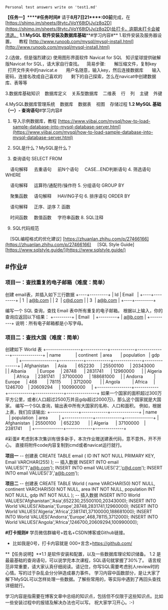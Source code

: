 ```
Personal test answers write on 'test1.md'
```


**【任务一】****#任务时间#**
请于**8****月****7****日2****1****:00前**完成，在[https://shimo.im/sheets/8tytcJVqY68tDjJv/z8q2D](https://shimo.im/sheets/8tytcJVqY68tDjJv/z8q2D)处打卡，逾期未打卡会被清退。
**1.1 MySQL 软件安装及数据库基础****#学习内容#**
1.软件安装及服务器设置。
   教程 [http://www.runoob.com/mysql/mysql-install.html](http://www.runoob.com/mysql/mysql-install.html)

2.(选做，但是强烈建议) 使用图形界面软件 Navicat for SQL
  知识星球提供破解版Navicat for SQL，请大家自行查找。
   简易步骤:
      解压缩文件，复制key
      打开文件夹中的navicat.e
      用户名随意，输入key，然后连接数据库
      输入密码，连接名改成自己喜欢的
      剩下的自己探索，怎么在navicat中创建数据库、表等等

3.数据库基础知识
   数据库定义
   关系型数据库
   二维表
   行
   列
   主键
   外键

4.MySQL数据库管理系统
   数据库
   数据表
   视图
   存储过程
**1.2 MySQL 基础 （一）- 查询语句**#学习内容#
1. 导入示例数据库，教程 [https://www.yiibai.com/mysql/how-to-load-sample-database-into-mysql-database-server.html](https://www.yiibai.com/mysql/how-to-load-sample-database-into-mysql-database-server.html)

2. SQL是什么？MySQL是什么？

3. 查询语句 SELECT FROM 

    语句解释
    去重语句
    前N个语句
    CASE...END判断语句
4. 筛选语句 WHERE 

    语句解释
    运算符/通配符/操作符
5. 分组语句 GROUP BY

    聚集函数
    语句解释
    HAVING子句
6. 排序语句 ORDER BY 

    语句解释
    正序、逆序
7. 函数

    时间函数
    数值函数
    字符串函数
8. SQL注释

9. SQL代码规范

    [SQL编程格式的优化建议] [https://zhuanlan.zhihu.com/p/27466166](https://zhuanlan.zhihu.com/p/27466166)
    [SQL Style Guide] [https://www.sqlstyle.guide/](https://www.sqlstyle.guide/)

## #作业#
### 项目一：查找重复的电子邮箱（难度：简单）
创建 email表，并插入如下三行数据
+----+---------+
| Id | Email   |
+----+---------+
| 1  | a@b.com |
| 2  | c@d.com |
| 3  | a@b.com |
+----+---------+

编写一个 SQL 查询，查找 Email 表中所有重复的电子邮箱。
根据以上输入，你的查询应返回以下结果：
+---------+
| Email   |
+---------+
| a@b.com |
+---------+
说明：所有电子邮箱都是小写字母。

### 项目二：查找大国（难度：简单）
创建如下 World 表
+-----------------+------------+------------+--------------+---------------+
| name            | continent  | area       | population   | gdp           |
+-----------------+------------+------------+--------------+---------------+
| Afghanistan     | Asia       | 652230     | 25500100     | 20343000      |
| Albania         | Europe     | 28748      | 2831741      | 12960000      |
| Algeria         | Africa     | 2381741    | 37100000     | 188681000     |
| Andorra         | Europe     | 468        | 78115        | 3712000       |
| Angola          | Africa     | 1246700    | 20609294     | 100990000     |
+-----------------+------------+------------+--------------+---------------+
如果一个国家的面积超过300万平方公里，或者(人口超过2500万并且gdp超过2000万)，那么这个国家就是大国家。
编写一个SQL查询，输出表中所有大国家的名称、人口和面积。
例如，根据上表，我们应该输出:
+--------------+-------------+--------------+
| name         | population  | area         |
+--------------+-------------+--------------+
| Afghanistan  | 25500100    | 652230       |
| Algeria      | 37100000    | 2381741      |
+--------------+-------------+--------------+

#彩蛋#
考虑到本次集训有很多新手，本次作业赠送建表代码，意不意外，开不开心。
直接将附件code内容复制到cmd或者navicat运行就行。

**项目一**
-- 创建表
CREATE TABLE email (
ID INT NOT NULL PRIMARY KEY,
Email VARCHAR(255)
);
-- 插入数据
INSERT INTO email VALUES('1','a@b.com');
INSERT INTO email VALUES('2','c@d.com');
INSERT INTO email VALUES('3','a@b.com');

**项目二**
-- 创建表
CREATE TABLE World (
name VARCHAR(50) NOT NULL,
continent VARCHAR(50) NOT NULL,
area INT NOT NULL,
population INT NOT NULL,
gdp INT NOT NULL
);
-- 插入数据
INSERT INTO World
  VALUES('Afghanistan','Asia',652230,25500100,20343000);
INSERT INTO World 
  VALUES('Albania','Europe',28748,2831741,12960000);
INSERT INTO World 
  VALUES('Algeria','Africa',2381741,37100000,188681000);
INSERT INTO World
  VALUES('Andorra','Europe',468,78115,3712000);
INSERT INTO World
  VALUES('Angola','Africa',1246700,20609294,100990000);


**#打卡规则#**
学员微信群编号+姓名+CSDN博客或Github链接。
  * 比如我是0号，打卡内容就是 000+言念+https://github.com/

**【任务说明】**1.1 是软件安装和配置，以及一些数据库理论知识储备。
1.2 是最最基础的查询语句，可以说学完本次课程，SQL语句就掌握了30%了。
语言规范非常重要，请大家认真仔细阅读。请记住，你写SQL需要考虑别人review时的心情。写的过于杂乱会分分钟造成暴力事件。
学习内容中函数部分，是让大家了解下MySQL可以怎样处理一些数据。了解些常用的，等实际中遇到了再回头查找详细就行。

学习内容是指需要在博客文章中总结的知识点，包括但不仅限于这些知识点。比如一些安装过程中的报错及解决办法也可以写。
祝大家学习开心。:-)


